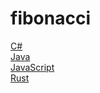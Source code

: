# fibonacci
[C#](/fibonacci.cs)<br>
[Java](/Fibonacci.java)<br>
[JavaScript](/fibonacci.js)<br>
[Rust](/fibonacci.rs)<br>
